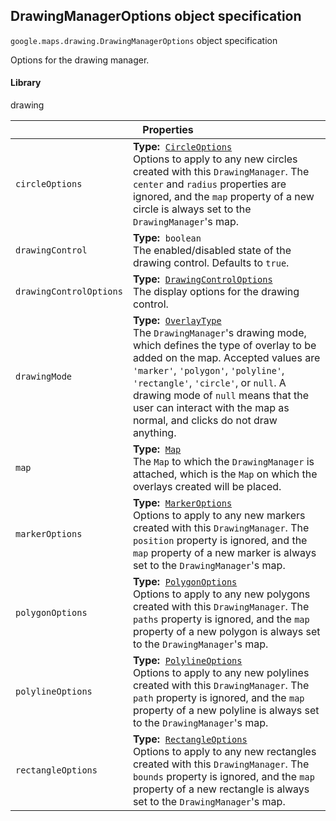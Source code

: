<h2 id="DrawingManagerOptions"> DrawingManagerOptions object specification </h2><p>
<code><span itemprop="path">google.maps.drawing</span>.<span itemprop="name">DrawingManagerOptions</span></code>
object specification
</p><p>Options for the drawing manager.</p><h4>Library</h4><p>drawing</p><div class="devsite-table-wrapper"><table class="properties responsive" summary="interface DrawingManagerOptions - Properties">
<thead>
<tr><th colspan="2">Properties</th>
</tr></thead>
<tbody>
<tr>
<td><code><span>circleOptions</span></code></td>
<td><div><strong>Type:</strong>&nbsp; <code><a href="https://github.com/amenadiel/google-maps-documentation/blob/master/docs/CircleOptions.md">CircleOptions</a></code></div>
<div class="desc">Options to apply to any new circles created with this <code>DrawingManager</code>. The <code>center</code> and <code>radius</code> properties are ignored, and the <code>map</code> property of a new circle is always set to the <code>DrawingManager</code>'s map.</div></td>
</tr>
<tr>
<td><code><span>drawingControl</span></code></td>
<td><div><strong>Type:</strong>&nbsp; <code>boolean</code></div>
<div class="desc">The enabled/disabled state of the drawing control. Defaults to <code>true</code>.</div></td>
</tr>
<tr>
<td><code><span>drawingControlOptions</span></code></td>
<td><div><strong>Type:</strong>&nbsp; <code><a href="https://github.com/amenadiel/google-maps-documentation/blob/master/docs/DrawingControlOptions.md">DrawingControlOptions</a></code></div>
<div class="desc">The display options for the drawing control.</div></td>
</tr>
<tr>
<td><code><span>drawingMode</span></code></td>
<td><div><strong>Type:</strong>&nbsp; <code><a href="https://github.com/amenadiel/google-maps-documentation/blob/master/docs/OverlayType.md">OverlayType</a></code></div>
<div class="desc">The <code>DrawingManager</code>'s drawing mode, which defines the type of overlay to be added on the map. Accepted values are <code>'marker'</code>, <code>'polygon'</code>, <code>'polyline'</code>, <code>'rectangle'</code>, <code>'circle'</code>, or <code>null</code>. A drawing mode of <code>null</code> means that the user can interact with the map as normal, and clicks do not draw anything.</div></td>
</tr>
<tr>
<td><code><span>map</span></code></td>
<td><div><strong>Type:</strong>&nbsp; <code><a href="https://github.com/amenadiel/google-maps-documentation/blob/master/docs/Map.md">Map</a></code></div>
<div class="desc">The <code>Map</code> to which the <code>DrawingManager</code> is attached, which is the <code>Map</code> on which the overlays created will be placed.</div></td>
</tr>
<tr>
<td><code><span>markerOptions</span></code></td>
<td><div><strong>Type:</strong>&nbsp; <code><a href="https://github.com/amenadiel/google-maps-documentation/blob/master/docs/MarkerOptions.md">MarkerOptions</a></code></div>
<div class="desc">Options to apply to any new markers created with this <code>DrawingManager</code>. The <code>position</code> property is ignored, and the <code>map</code> property of a new marker is always set to the <code>DrawingManager</code>'s map.</div></td>
</tr>
<tr>
<td><code><span>polygonOptions</span></code></td>
<td><div><strong>Type:</strong>&nbsp; <code><a href="https://github.com/amenadiel/google-maps-documentation/blob/master/docs/PolygonOptions.md">PolygonOptions</a></code></div>
<div class="desc">Options to apply to any new polygons created with this <code>DrawingManager</code>. The <code>paths</code> property is ignored, and the <code>map</code> property of a new polygon is always set to the <code>DrawingManager</code>'s map.</div></td>
</tr>
<tr>
<td><code><span>polylineOptions</span></code></td>
<td><div><strong>Type:</strong>&nbsp; <code><a href="https://github.com/amenadiel/google-maps-documentation/blob/master/docs/PolylineOptions.md">PolylineOptions</a></code></div>
<div class="desc">Options to apply to any new polylines created with this <code>DrawingManager</code>. The <code>path</code> property is ignored, and the <code>map</code> property of a new polyline is always set to the <code>DrawingManager</code>'s map.</div></td>
</tr>
<tr>
<td><code><span>rectangleOptions</span></code></td>
<td><div><strong>Type:</strong>&nbsp; <code><a href="https://github.com/amenadiel/google-maps-documentation/blob/master/docs/RectangleOptions.md">RectangleOptions</a></code></div>
<div class="desc">Options to apply to any new rectangles created with this <code>DrawingManager</code>. The <code>bounds</code> property is ignored, and the <code>map</code> property of a new rectangle is always set to the <code>DrawingManager</code>'s map.</div></td>
</tr>
</tbody>
</table></div>
